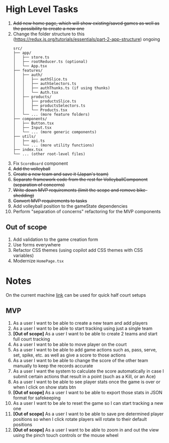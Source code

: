 # High Level Tasks

1. ~~Add new home page, which will show existing/saved games as well as the possibility to create a new one~~
2. Change the folder structure to this (https://redux.js.org/tutorials/essentials/part-2-app-structure) ongoing
   ```
   src/
   ├── app/
   │   ├── store.ts
   │   ├── rootReducer.ts (optional)
   │   └── App.tsx
   ├── features/
   │   ├── auth/
   │   │   ├── authSlice.ts
   │   │   ├── authSelectors.ts
   │   │   ├── authThunks.ts (if using thunks)
   │   │   └── Auth.tsx
   │   ├── products/
   │   │   ├── productsSlice.ts
   │   │   ├── productsSelectors.ts
   │   │   └── Products.tsx
   │   └── ... (more feature folders)
   ├── components/
   │   ├── Button.tsx
   │   ├── Input.tsx
   │   └── ... (more generic components)
   ├── utils/
   │   ├── api.ts
   │   └── ... (more utility functions)
   ├── index.tsx
   └── ... (other root-level files)
   ```
3. Fix `ScoreBoard` component
4. ~~Add the volleyball~~
5. ~~Create a new team and save it (Japan's team)~~
6. ~~Separate framework code from the rest for VolleyballComponent (separation of concerns)~~
7. ~~Write down MVP requirements (limit the scope and remove bike-shedding)~~
8. ~~Convert MVP requirements to tasks~~
9. Add volleyball position to the gameState dependencies
10. Perform "separation of concerns" refactoring for the MVP components

## Out of scope

1. Add validation to the game creation form
2. Use forms everywhere
3. Refactor CSS themes (using copilot add CSS themes with CSS variables)
4. Modernize `HomePage.tsx`

# Notes

On the current machine [link](http://localhost:5173/game/8bdcd54e-e542-44be-8463-f8afeefeef60) can be used for quick half court setups


## MVP

1. As a user I want to be able to create a new team and add players
2. As a user I want to be able to start tracking using just a single team
3. **[Out of scope]** As a user I want to be able to create 2 teams and start full court tracking
4. As a user I want to be able to move player on the court
5. As a user I want to be able to add game actions such as, pass, serve, set, spike, etc. as well as give a score to those actions
6. As a user I want to be able to change the score of the other team manually to keep the records accurate
7. As a user I want the system to calculate the score automatically in case I submit certain actions that result in a point (such as a Kill, or an Ace)
8. As a user I want to be able to see player stats once the game is over or when I click on show stats btn
9. **[Out of scope]** As a user I want to be able to export those stats in JSON format for safekeeping
10. As a user I want to be ale to reset the game so I can start tracking a new one
11. **[Out of scope]** As a user I want to be able to save pre determined player positions so when I click rotate players will rotate to their default positions
12. **[Out of scope]** As a user I want to be able to zoom in and out the view using the pinch touch controls or the mouse wheel

